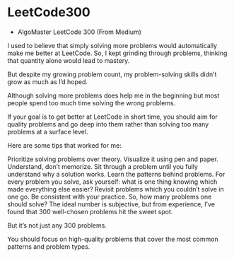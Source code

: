 # LeetCode300
* AlgoMaster LeetCode 300 (From Medium)

I used to believe that simply solving more problems would automatically make me better at LeetCode. So, I kept grinding through problems, thinking that quantity alone would lead to mastery.

But despite my growing problem count, my problem-solving skills didn’t grow as much as I’d hoped.

Although solving more problems does help me in the beginning but most people spend too much time solving the wrong problems.

If your goal is to get better at LeetCode in short time, you should aim for quality problems and go deep into them rather than solving too many problems at a surface level.

Here are some tips that worked for me:

Prioritize solving problems over theory.
Visualize it using pen and paper.
Understand, don’t memorize. Sit through a problem until you fully understand why a solution works.
Learn the patterns behind problems.
For every problem you solve, ask yourself: what is one thing knowing which made everything else easier?
Revisit problems which you couldn’t solve in one go.
Be consistent with your practice.
So, how many problems one should solve?
The ideal number is subjective, but from experience, I’ve found that 300 well-chosen problems hit the sweet spot.

But it’s not just any 300 problems.

You should focus on high-quality problems that cover the most common patterns and problem types.
